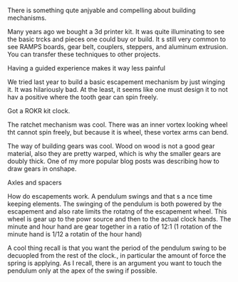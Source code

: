 
There is something qute anjyable and compelling about building mechanisms.

Many years ago we bought a 3d printer kit. It was quite illuminating to see the basic trcks and pieces one could buy or build. It s still very common to see RAMPS boards, gear belt, couplers, steppers, and aluminum extrusion. You can transfer these techniques to other projects.

Having a guided experience makes it way less painful

We tried last year to build a basic escapement mechanism by just winging it. It was hilariously bad. At the least, it seems like one must design it to not hav a positive where the tooth gear can spin freely.

Got a ROKR kit clock.

The ratchet mechanism was cool. There was an inner vortex looking wheel tht cannot spin freely, but because it is wheel, these vortex arms can bend.

The way of building gears was cool. Wood on wood is not a good gear material, also they are pretty warped, which is why the smaller gears are doubly thick.
One of my more popular blog posts was describing how to draw gears in onshape.

Axles and spacers

How do escapements work. A pendulum swings and that s a nce time keeping elements. The swinging of the pendulum is both powered by the escapement and also rate limits the rotatng of the escapement wheel. This wheel is gear up to the powr source and then to the actual clock hands. The minute and hour hand are gear together in a ratio of 12:1 (1 rotation of the minute hand is 1/12 a rotatin of the hour hand)

A cool thing  recall is that you want the period of the pendulum swing to be decuopled from the rest of the clock., in particular the amount of force the spring is applying. As I recall, there is an argument you want to touch the pendulum only at the apex of the swing if possible.
